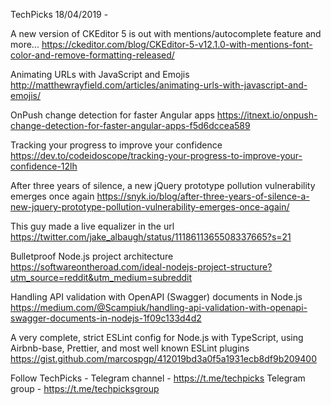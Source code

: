 TechPicks 18/04/2019 -

A new version of CKEditor 5 is out with mentions/autocomplete feature and more...
https://ckeditor.com/blog/CKEditor-5-v12.1.0-with-mentions-font-color-and-remove-formatting-released/

Animating URLs with JavaScript and Emojis
http://matthewrayfield.com/articles/animating-urls-with-javascript-and-emojis/

OnPush change detection for faster Angular apps
https://itnext.io/onpush-change-detection-for-faster-angular-apps-f5d6dccea589

Tracking your progress to improve your confidence
https://dev.to/codeidoscope/tracking-your-progress-to-improve-your-confidence-12lh

After three years of silence, a new jQuery prototype pollution vulnerability emerges once again
https://snyk.io/blog/after-three-years-of-silence-a-new-jquery-prototype-pollution-vulnerability-emerges-once-again/

This guy made a live equalizer in the url
https://twitter.com/jake_albaugh/status/1118611365508337665?s=21

Bulletproof Node.js project architecture
https://softwareontheroad.com/ideal-nodejs-project-structure?utm_source=reddit&utm_medium=subreddit

Handling API validation with OpenAPI (Swagger) documents in Node.js
https://medium.com/@Scampiuk/handling-api-validation-with-openapi-swagger-documents-in-nodejs-1f09c133d4d2

A very complete, strict ESLint config for Node.js with TypeScript, using Airbnb-base, Prettier, and most well known ESLint plugins
https://gist.github.com/marcospgp/412019bd3a0f5a1931ecb8df9b209400

Follow TechPicks -
Telegram channel - https://t.me/techpicks
Telegram group - https://t.me/techpicksgroup